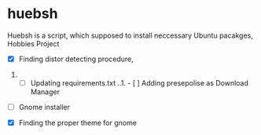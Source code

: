 # huebsh
Huebsh is a script, which supposed to install neccessary Ubuntu pacakges, Hobbies Project

- [x] Finding distor detecting procedure,
1. - [ ] Updating requirements.txt
..1. - [ ] Adding presepolise as Download Manager

- [ ] Gnome installer
- [x] Finding the proper theme for gnome


